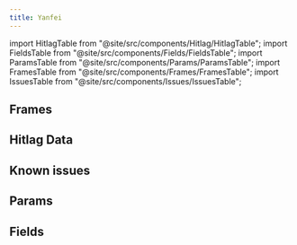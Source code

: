 ```yaml
---
title: Yanfei
---
```


import HitlagTable from "@site/src/components/Hitlag/HitlagTable";
import FieldsTable from "@site/src/components/Fields/FieldsTable";
import ParamsTable from "@site/src/components/Params/ParamsTable";
import FramesTable from "@site/src/components/Frames/FramesTable";
import IssuesTable from "@site/src/components/Issues/IssuesTable";

## Frames

<FramesTable character="yanfei" />

## Hitlag Data

<HitlagTable character="yanfei" />

## Known issues

<IssuesTable character="yanfei" />

## Params

<ParamsTable character="yanfei" />

## Fields

<FieldsTable character="yanfei" />
